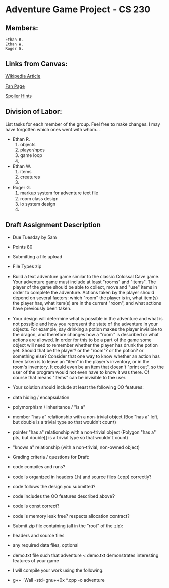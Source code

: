# Adventure Game Project - CS 230

## Members:
	Ethan R.
	Ethan W.
	Roger G.

## Links from Canvas:
[Wikipedia Article](http://en.wikipedia.org/wiki/Colossal_Cave_Adventure)

[Fan Page](http://www.rickadams.org/adventure/)

[Spoiler Hints](http://www.rickadams.org/adventure/d_hints/index.html)

## Division of Labor:
List tasks for each member of the group. Feel free to make changes. I may have forgotten which ones went with whom...
* Ethan R.
	1. objects
	2. player/npcs
	3. game loop
	4. 
* Ethan W.
	1. items
	2. creatures
	3. 
* Roger G.
	1. markup system for adventure text file
	2. room class design
	3. io system design
	4. 

## Draft Assignment Description
*    Due Tuesday by 5am
*    Points 80
*    Submitting a file upload
*    File Types zip

* Build a text adventure game similar to the classic Colossal Cave game. Your adventure game must include at least "rooms" and "items". The player of the game should be able to collect, move and "use" items in order to complete the adventure. Actions taken by the player should depend on several factors: which "room" the player is in, what item(s) the player has, what item(s) are in the current "room", and what actions have previously been taken.

* Your design will determine what is possible in the adventure and what is not possible and how you represent the state of the adventure in your objects. For example, say drinking a potion makes the player invisible to the dragon, and therefore changes how a "room" is described or what actions are allowed. In order for this to be a part of the game some object will need to remember whether the player has drunk the potion yet. Should that be the player? or the "room"? or the potion? or something else? Consider that one way to know whether an action has been taken is to leave an "item" in the player's inventory, or in the room's inventory. It could even be an item that doesn't "print out", so the user of the program would not even have to know it was there. Of course that means "items" can be invisible to the user.

* Your solution should include at least the following OO features:

*    data hiding / encapsulation
*    polymorphism / inheritance / "is a"
*    member "has a" relationship with a non-trivial object (Box "has a" left, but double is a trivial type so that wouldn't count)
*    pointer "has a" relationship with a non-trivial object (Polygon "has a" pts, but double[] is a trivial type so that wouldn't count)
*    "knows a" relationship (with a non-trivial, non-owned object)

* Grading criteria / questions for Draft:

*    code compiles and runs?
*    code is organized in headers (.h) and source files (.cpp) correctly?
*    code follows the design you submitted?
*    code includes the OO features described above?
*    code is const correct?
*    code is memory leak free? respects allocation contract?

* Submit zip file containing (all in the "root" of the zip):

*    headers and source files
*    any required data files, optional
*    demo.txt file such that adventure < demo.txt demonstrates interesting features of your game

* I will compile your work using the following:
-    g++ -Wall -std=gnu++0x *.cpp -o adventure

